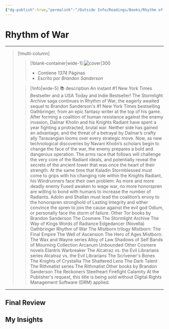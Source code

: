 ```yaml
---
{"dg-publish":true,"permalink":"/Outside Info/Readings/Books/Rhythm of War/","title":"Rhythm of War","updated":"2023-12-30T18:05:57.168-05:00"}
---
```



# Rhythm of War

- - -
> [!multi-column]
> 
> > [!blank-container|wide-1]
> > ![cover|300](http://books.google.com/books/content?id=QCPBDwAAQBAJ&printsec=frontcover&img=1&zoom=1&edge=curl&source=gbs_api)
> >- Contiene *1374* Páginas
> >- Escrito por *Brandon Sanderson*
> 
> > [!info|wide-5] 📚 description
> > An instant #1 New York Times Bestseller and a USA Today and Indie Bestseller! The Stormlight Archive saga continues in Rhythm of War, the eagerly awaited sequel to Brandon Sanderson's #1 New York Times bestselling Oathbringer, from an epic fantasy writer at the top of his game. After forming a coalition of human resistance against the enemy invasion, Dalinar Kholin and his Knights Radiant have spent a year fighting a protracted, brutal war. Neither side has gained an advantage, and the threat of a betrayal by Dalinar’s crafty ally Taravangian looms over every strategic move. Now, as new technological discoveries by Navani Kholin’s scholars begin to change the face of the war, the enemy prepares a bold and dangerous operation. The arms race that follows will challenge the very core of the Radiant ideals, and potentially reveal the secrets of the ancient tower that was once the heart of their strength. At the same time that Kaladin Stormblessed must come to grips with his changing role within the Knights Radiant, his Windrunners face their own problem: As more and more deadly enemy Fused awaken to wage war, no more honorspren are willing to bond with humans to increase the number of Radiants. Adolin and Shallan must lead the coalition’s envoy to the honorspren stronghold of Lasting Integrity and either convince the spren to join the cause against the evil god Odium, or personally face the storm of failure. Other Tor books by Brandon Sanderson The Cosmere The Stormlight Archive The Way of Kings Words of Radiance Edgedancer (Novella) Oathbringer Rhythm of War The Mistborn trilogy Mistborn: The Final Empire The Well of Ascension The Hero of Ages Mistborn: The Wax and Wayne series Alloy of Law Shadows of Self Bands of Mourning Collection Arcanum Unbounded Other Cosmere novels Elantris Warbreaker The Alcatraz vs. the Evil Librarians series Alcatraz vs. the Evil Librarians The Scrivener's Bones The Knights of Crystallia The Shattered Lens The Dark Talent The Rithmatist series The Rithmatist Other books by Brandon Sanderson The Reckoners Steelheart Firefight Calamity At the Publisher's request, this title is being sold without Digital Rights Management Software (DRM) applied.
> 

- - -

## Final Review

## My Insights
